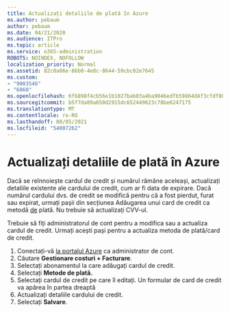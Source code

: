 ```yaml
---
title: Actualizați detaliile de plată în Azure
ms.author: pebaum
author: pebaum
ms.date: 04/21/2020
ms.audience: ITPro
ms.topic: article
ms.service: o365-administration
ROBOTS: NOINDEX, NOFOLLOW
localization_priority: Normal
ms.assetid: 82c0a06e-86b0-4e8c-8644-59cbc02e7645
ms.custom:
- "9003546"
- "6860"
ms.openlocfilehash: 6f6898f4cb56e1b1027bab03a4ba9046edfb59864d4f3cfdf8057a18d737f6e9
ms.sourcegitcommit: b5f7da89a650d2915dc652449623c78be6247175
ms.translationtype: MT
ms.contentlocale: ro-RO
ms.lasthandoff: 08/05/2021
ms.locfileid: "54007262"
---
```

# <a name="update-payment-details-in-azure"></a>Actualizați detaliile de plată în Azure

Dacă se reînnoiește cardul de credit și numărul rămâne aceleași, actualizați detaliile existente ale cardului de credit, cum ar fi data de expirare. Dacă numărul cardului dvs. de credit se modifică pentru că a fost pierdut, furat sau expirat, urmați pașii din secțiunea Adăugarea unui card de credit ca metodă [de](https://docs.microsoft.com/azure/cost-management-billing/manage/change-credit-card?WT.mc_id=Portal-Microsoft_Azure_Support#addcard) plată. Nu trebuie să actualizați CVV-ul.

Trebuie să fiți administratorul de cont pentru a modifica sau a actualiza cardul de credit. Urmați acești pași pentru a actualiza metoda de plată/card de credit.

1. Conectați-vă [la portalul Azure](https://portal.azure.com/) ca administrator de cont.
2. Căutare **Gestionare costuri + Facturare**.
3. Selectați abonamentul la care adăugați cardul de credit.
4. Selectați **Metode de plată.**
5. Selectați cardul de credit pe care îl editați. Un formular de card de credit va apărea în partea dreaptă
6. Actualizați detaliile cardului de credit.
7. Selectați **Salvare**.
